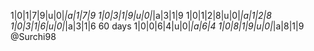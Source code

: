 1|0|1|7|9|u|0|_|a|1|7|9
1|0|3|1|9|u|0|_|a|3|1|9
1|0|1|2|8|u|0|_|a|1|2|8
1|0|3|1|6|u|0|_|a|3|1|6 60 days
1|0|0|6|4|u|0|_|a|6|4
1|0|8|1|9|u|0|_|a|8|1|9 @Surchi98
